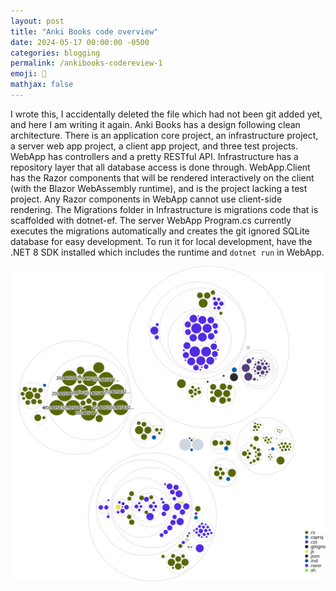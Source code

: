 ```yaml
---
layout: post
title: "Anki Books code overview"
date: 2024-05-17 00:00:00 -0500
categories: blogging
permalink: /ankibooks-codereview-1
emoji: 🫡
mathjax: false
---
```


I wrote this, I accidentally deleted the file which had not been git added yet, and here I am writing it again. Anki Books has a design following clean architecture. There is an application core project, an infrastructure project, a server web app project, a client app project, and three test projects. WebApp has controllers and a pretty RESTful API. Infrastructure has a repository layer that all database access is done through. WebApp.Client has the Razor components that will be rendered interactively on the client (with the Blazor WebAssembly runtime), and is the project lacking a test project. Any Razor components in WebApp cannot use client-side rendering. The Migrations folder in Infrastructure is migrations code that is scaffolded with dotnet-ef. The server WebApp Program.cs currently executes the migrations automatically and creates the git ignored SQLite database for easy development. To run it for local development, have the .NET 8 SDK installed which includes the runtime and `dotnet run` in WebApp.

![SVG Diagram representation of Anki Books (.NET version)](assets/ankibooks-diagram-5-17-2024.svg)
